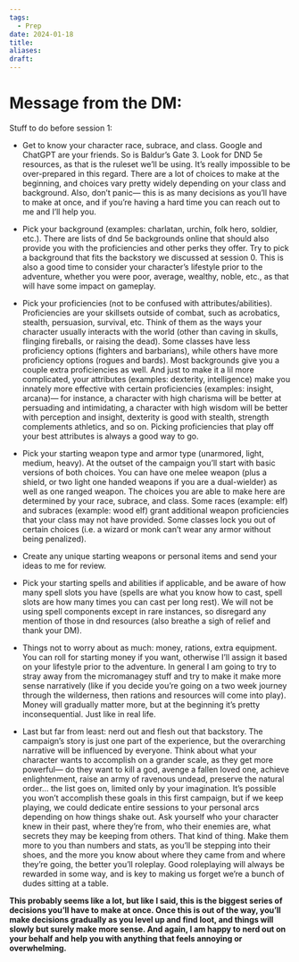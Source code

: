 ```yaml
---
tags:
  - Prep
date: 2024-01-18
title: 
aliases: 
draft:
---
```

# Message from the DM:

Stuff to do before session 1:

* Get to know your character race, subrace, and class. Google and ChatGPT are your friends. So is Baldur’s Gate 3. Look for DND 5e resources, as that is the ruleset we’ll be using. It’s really impossible to be over-prepared in this regard. There are a lot of choices to make at the beginning, and choices vary pretty widely depending on your class and background. Also, don’t panic— this is as many decisions as you’ll have to make at once, and if you’re having a hard time you can reach out to me and I’ll help you.

* Pick your background (examples: charlatan, urchin, folk hero, soldier, etc.). There are lists of dnd 5e backgrounds online that should also provide you with the proficiencies and other perks they offer. Try to pick a background that fits the backstory we discussed at session 0. This is also a good time to consider your character’s lifestyle prior to the adventure, whether you were poor, average, wealthy, noble, etc., as that will have some impact on gameplay.

* Pick your proficiencies (not to be confused with attributes/abilities). Proficiencies are your skillsets outside of combat, such as acrobatics, stealth, persuasion, survival, etc. Think of them as the ways your character usually interacts with the world (other than caving in skulls, flinging fireballs, or raising the dead). Some classes have less proficiency options (fighters and barbarians), while others have more proficiency options (rogues and bards). Most backgrounds give you a couple extra proficiencies as well. And just to make it a lil more complicated, your attributes (examples: dexterity, intelligence) make you innately more effective with certain proficiencies (examples: insight, arcana)— for instance, a character with high charisma will be better at persuading and intimidating, a character with high wisdom will be better with perception and insight, dexterity is good with stealth, strength complements athletics, and so on. Picking proficiencies that play off your best attributes is always a good way to go.

* Pick your starting weapon type and armor type (unarmored, light, medium, heavy). At the outset of the campaign you’ll start with basic versions of both choices. You can have one melee weapon (plus a shield, or two light one handed weapons if you are a dual-wielder) as well as one ranged weapon. The choices you are able to make here are determined by your race, subrace, and class. Some races (example: elf) and subraces (example: wood elf) grant additional weapon proficiencies that your class may not have provided. Some classes lock you out of certain choices (i.e. a wizard or monk can’t wear any armor without being penalized).

* Create any unique starting weapons or personal items and send your ideas to me for review.

* Pick your starting spells and abilities if applicable, and be aware of how many spell slots you have (spells are what you know how to cast, spell slots are how many times you can cast per long rest). We will not be using spell components except in rare instances, so disregard any mention of those in dnd resources (also breathe a sigh of relief and thank your DM).

* Things not to worry about as much: money, rations, extra equipment. You can roll for starting money if you want, otherwise I’ll assign it based on your lifestyle prior to the adventure. In general I am going to try to stray away from the micromanagey stuff and try to make it make more sense narratively (like if you decide you’re going on a two week journey through the wilderness, then rations and resources will come into play). Money will gradually matter more, but at the beginning it’s pretty inconsequential. Just like in real life.

* Last but far from least: nerd out and flesh out that backstory. The campaign’s story is just one part of the experience, but the overarching narrative will be influenced by everyone. Think about what your character wants to accomplish on a grander scale, as they get more powerful— do they want to kill a god, avenge a fallen loved one, achieve enlightenment, raise an army of ravenous undead, preserve the natural order… the list goes on, limited only by your imagination. It’s possible you won’t accomplish these goals in this first campaign, but if we keep playing, we could dedicate entire sessions to your personal arcs depending on how things shake out. Ask yourself who your character knew in their past, where they’re from, who their enemies are, what secrets they may be keeping from others. That kind of thing. Make them more to you than numbers and stats, as you’ll be stepping into their shoes, and the more you know about where they came from and where they’re going, the better you’ll roleplay. Good roleplaying will always be rewarded in some way, and is key to making us forget we’re a bunch of dudes sitting at a table.

**This probably seems like a lot, but like I said, this is the biggest series of decisions you’ll have to make at once. Once this is out of the way, you’ll make decisions gradually as you level up and find loot, and things will slowly but surely make more sense. And again, I am happy to nerd out on your behalf and help you with anything that feels annoying or overwhelming.**